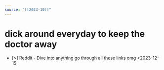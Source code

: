 ```yaml
---
source: "[[2023-10]]"
---
```

# dick around everyday to keep the doctor away 
* [>] [Reddit - Dive into anything](https://www.reddit.com/r/lastfm/comments/htzomy/list_of_spotifylastfm_stats_websites_and_not_just/) go through all these links omg  >2023-12-15